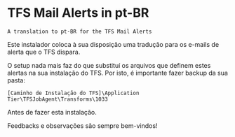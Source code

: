 # TFS Mail Alerts in pt-BR
	A translation to pt-BR for the TFS Mail Alerts
	
Este instalador coloca à sua disposição uma tradução para os e-mails de alerta que o TFS dispara.

O setup nada mais faz do que substituí os arquivos que definem estes alertas na sua instalação do TFS. Por isto, é importante fazer backup da sua pasta:

	[Caminho de Instalação do TFS]\Application Tier\TFSJobAgent\Transforms\1033

Antes de fazer esta instalação.

Feedbacks e observações são sempre bem-vindos!
